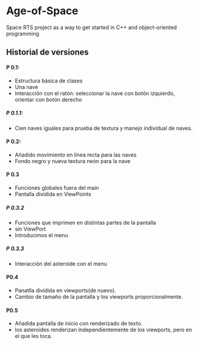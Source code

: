 # Age-of-Space

Space RTS project as a way to get started in C++ and object-oriented programming

## Historial de versiones

#### P 0.1:
- Estructura básica de clases
- Una nave
- Interacción con el ratón: seleccionar la nave con botón izquierdo, orientar con botón derecho

##### P 0.1.1:
- Cien naves iguales para prueba de textura y manejo individual de naves.

#### P 0.2:
- Añadido movimiento en línea recta para las naves
- Fondo negro y nueva textura neón para la nave

#### P 0.3
- Funciones globales fuera del main
- Pantalla dividida en ViewPoints

##### P 0.3.2
- Funciones que imprimen en distintas partes de la pantalla
- sin ViewPort
- Introducimos el menu

##### P 0.3.3
- Interacción del asteroide con el menu

#### P0.4
- Panatlla dividida en viewports(de nuevo).
- Cambio de tamaño de la pantalla y los viewports proporcionalmente.

#### P0.5
- Añadida pantalla de inicio con renderizado de texto.
- los asteroides renderizan independientemente de los viewports, pero en el que les toca.
